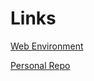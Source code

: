 # Links 
[Web Environment](https://sabrinabutton.github.io/oscillating-rhodonea/)

[Personal Repo](https://github.com/sabrinabutton/oscillating-rhodonea/)
